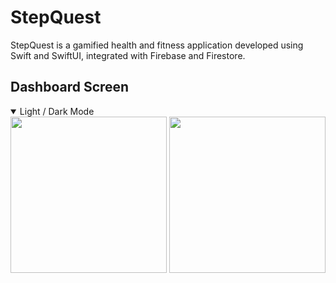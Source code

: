 # StepQuest
StepQuest is a gamified health and fitness application developed using Swift and SwiftUI, integrated with Firebase and Firestore. 

## Dashboard Screen
<details open>
  <summary>
    Light / Dark Mode
  </summary>
  <img src="https://imgur.com/AaV2Hj5.png" width="250" /> <img src="https://imgur.com/qefSJHg.png" width="250" />
</details>
